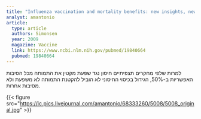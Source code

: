 ```yaml
---
title: "Influenza vaccination and mortality benefits: new insights, new opportunities"
analyst: amantonio
article:
  type: article
  authors: Simonsen
  year: 2009
  magazine: Vaccine
  link: https://www.ncbi.nlm.nih.gov/pubmed/19840664
  pubmed: 19840664
---
```


למרות שלפי מחקרים תצפיתיים חיסון נגד שפעת מקטין את התמותה מכל הסיבות האפשריות ב-50%, הגידול בכיסוי החיסוני לא הוביל להקטנת התמותה לא משפעת ולא מסיבות אחרות.

{{< figure src="https://ic.pics.livejournal.com/amantonio/68333260/5008/5008_original.jpg" >}}
